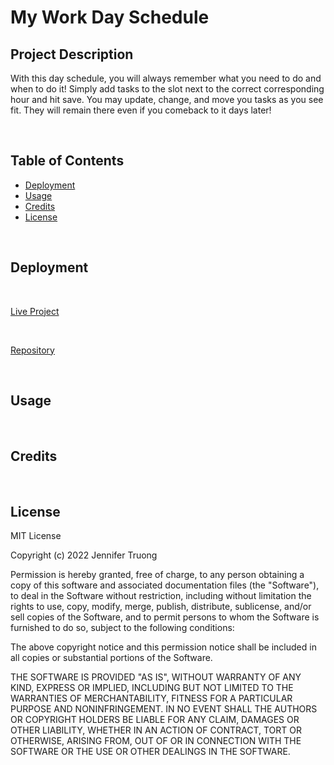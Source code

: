 # My Work Day Schedule 

## Project Description
With this day schedule, you will always remember what you need to do and when to do it! Simply add tasks to the slot next to the correct corresponding hour and hit save. You may update, change, and move you tasks as you see fit. They will remain there even if you comeback to it days later!

<br/>

## Table of Contents

- [Deployment](#installation)
- [Usage](#Usage)
- [Credits](#Credits)
- [License](#license)

<br/>


## Deployment

<br/>

[Live Project]()

<br/>

[Repository]()

<br/>

## Usage


<br/>


## Credits

<br/>

## License

MIT License

Copyright (c) 2022 Jennifer Truong

Permission is hereby granted, free of charge, to any person obtaining a copy
of this software and associated documentation files (the "Software"), to deal
in the Software without restriction, including without limitation the rights
to use, copy, modify, merge, publish, distribute, sublicense, and/or sell
copies of the Software, and to permit persons to whom the Software is
furnished to do so, subject to the following conditions:

The above copyright notice and this permission notice shall be included in all
copies or substantial portions of the Software.

THE SOFTWARE IS PROVIDED "AS IS", WITHOUT WARRANTY OF ANY KIND, EXPRESS OR
IMPLIED, INCLUDING BUT NOT LIMITED TO THE WARRANTIES OF MERCHANTABILITY,
FITNESS FOR A PARTICULAR PURPOSE AND NONINFRINGEMENT. IN NO EVENT SHALL THE
AUTHORS OR COPYRIGHT HOLDERS BE LIABLE FOR ANY CLAIM, DAMAGES OR OTHER
LIABILITY, WHETHER IN AN ACTION OF CONTRACT, TORT OR OTHERWISE, ARISING FROM,
OUT OF OR IN CONNECTION WITH THE SOFTWARE OR THE USE OR OTHER DEALINGS IN THE
SOFTWARE.
